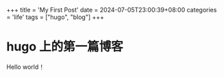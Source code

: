 +++
title = 'My First Post'
date = 2024-07-05T23:00:39+08:00
categories = 'life'
tags = ["hugo", "blog"]
+++

# hugo 上的第一篇博客
Hello world！
